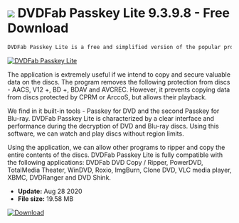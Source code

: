 # ![](https://cdn.softexe.net/static/icon/9/dvdfab-passkey-lite-8131.png) DVDFab Passkey Lite 9.3.9.8 - Free Download

```sh
DVDFab Passkey Lite is a free and simplified version of the popular program to remove security from DVD and Blu-ray discs.
```
[![DVDFab Passkey Lite](https://gallery.dpcdn.pl/imgc/Tools/9563/g_-_420x350_1.5_-_x20120804191318_00.jpg)](https://softexe.net/win/multimedia/other/dvdfab-passkey-lite:hpcp.html)

The application is extremely useful if we intend to copy and secure valuable data on the discs. The program removes the following protection from discs - AACS, V12 +, BD +, BDAV and AVCREC. However, it prevents copying data from discs protected by CPRM or ArccoS, but allows their playback.
 
 
 We find in it built-in tools - Passkey for DVD and the second Passkey for Blu-ray. DVDFab Passkey Lite is characterized by a clear interface and performance during the decryption of DVD and Blu-ray discs. Using this software, we can watch and play discs without region limits. 
 
 
 Using the application, we can allow other programs to ripper and copy the entire contents of the discs. DVDFab Passkey Lite is fully compatible with the following applications: DVDFab DVD Copy / Ripper, PowerDVD, TotalMedia Theater, WinDVD, Roxio, ImgBurn, Clone DVD, VLC media player, XBMC, DVDRanger and DVD Shink.


- **Update:** Aug 28 2020
- **File size:** 19.58 MB

[![Download](https://cdn.softexe.net/static/img/download.png)](https://softexe.net/win/multimedia/other/dvdfab-passkey-lite:hpcp.html)

